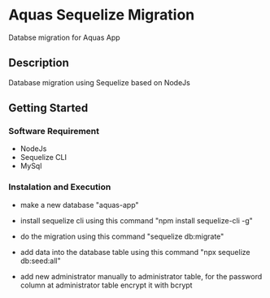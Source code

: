 # Aquas Sequelize Migration

Databse migration for Aquas App

## Description
Database migration using Sequelize based on NodeJs

## Getting Started

### Software Requirement

* NodeJs
* Sequelize CLI
* MySql

### Instalation and Execution

* make a new database "aquas-app"

* install sequelize cli using this command "npm install sequelize-cli -g"

* do the migration using this command "sequelize db:migrate"

* add data into the database table using this command "npx sequelize db:seed:all"

* add new administrator manually to administrator table, for the password column at administrator table encrypt it with bcrypt
